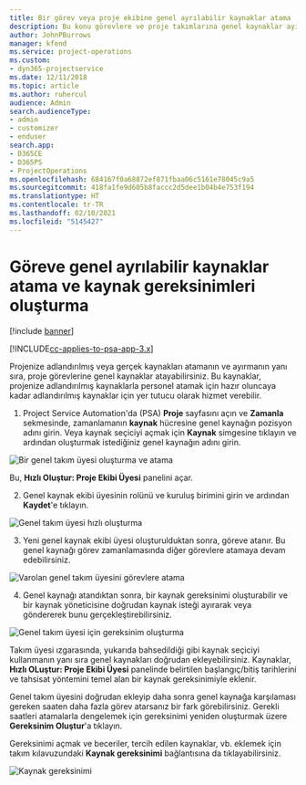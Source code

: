 ```yaml
---
title: Bir görev veya proje ekibine genel ayrılabilir kaynaklar atama
description: Bu konu görevlere ve proje takımlarına genel kaynaklar ayırma hakkında bilgi sağlar.
author: JohnPBurrows
manager: kfend
ms.service: project-operations
ms.custom:
- dyn365-projectservice
ms.date: 12/11/2018
ms.topic: article
ms.author: ruhercul
audience: Admin
search.audienceType:
- admin
- customizer
- enduser
search.app:
- D365CE
- D365PS
- ProjectOperations
ms.openlocfilehash: 684167f0a68872ef871fbaa06c5161e78045c9a5
ms.sourcegitcommit: 418fa1fe9d605b8faccc2d5dee1b04b4e753f194
ms.translationtype: HT
ms.contentlocale: tr-TR
ms.lasthandoff: 02/10/2021
ms.locfileid: "5145427"
---
```

# <a name="assign-generic-bookable-resources-to-a-task-and-generate-resource-requirements"></a>Göreve genel ayrılabilir kaynaklar atama ve kaynak gereksinimleri oluşturma 

[!include [banner](../includes/psa-now-project-operations.md)]

[!INCLUDE[cc-applies-to-psa-app-3.x](../includes/cc-applies-to-psa-app-3x.md)]

Projenize adlandırılmış veya gerçek kaynakları atamanın ve ayırmanın yanı sıra, proje görevlerine genel kaynaklar atayabilirsiniz. Bu kaynaklar, projenize adlandırılmış kaynaklarla personel atamak için hazır oluncaya kadar adlandırılmış kaynaklar için yer tutucu olarak hizmet verebilir. 

1. Project Service Automation'da (PSA) **Proje** sayfasını açın ve **Zamanla** sekmesinde, zamanlamanın **kaynak** hücresine genel kaynağın pozisyon adını girin. Veya kaynak seçiciyi açmak için **Kaynak** simgesine tıklayın ve ardından oluşturmak istediğiniz genel kaynağın adını girin.

![Bir genel takım üyesi oluşturma ve atama](media/RM-how-to-9.png)

Bu, **Hızlı Oluştur: Proje Ekibi Üyesi** panelini açar. 

2. Genel kaynak ekibi üyesinin rolünü ve kuruluş birimini girin ve ardından **Kaydet**'e tıklayın.

![Genel takım üyesi hızlı oluşturma](media/RM-how-to-10.png)

3. Yeni genel kaynak ekibi üyesi oluşturulduktan sonra, göreve atanır. Bu genel kaynağı görev zamanlamasında diğer görevlere atamaya devam edebilirsiniz.

![Varolan genel takım üyesini görevlere atama](media/RM-how-to-11.png)

4. Genel kaynağı atandıktan sonra, bir kaynak gereksinimi oluşturabilir ve bir kaynak yöneticisine doğrudan kaynak isteği ayırarak veya göndererek bunu gerçekleştirebilirsiniz.

![Genel takım üyesi için gereksinim oluşturma](media/RM-how-to-12.png)

Takım üyesi ızgarasında, yukarıda bahsedildiği gibi kaynak seçiciyi kullanmanın yanı sıra genel kaynakları doğrudan ekleyebilirsiniz. Kaynaklar, **Hızlı OLuştur: Proje Ekibi Üyesi** panelinde belirtilen başlangıç/bitiş tarihlerini ve tahsisat yöntemini temel alan bir kaynak gereksinimiyle eklenir.

Genel takım üyesini doğrudan ekleyip daha sonra genel kaynağa karşılaması gereken saaten daha fazla görev atarsanız bir fark görebilirsiniz. Gerekli saatleri atamalarla dengelemek için gereksinimi yeniden oluşturmak üzere **Gereksinim Oluştur**'a tıklayın.

Gereksinimi açmak ve beceriler, tercih edilen kaynaklar, vb. eklemek için takım kılavuzundaki **Kaynak gereksinimi** bağlantısına da tıklayabilirsiniz.

![Kaynak gereksinimi](media/RM-how-to-13.png)

